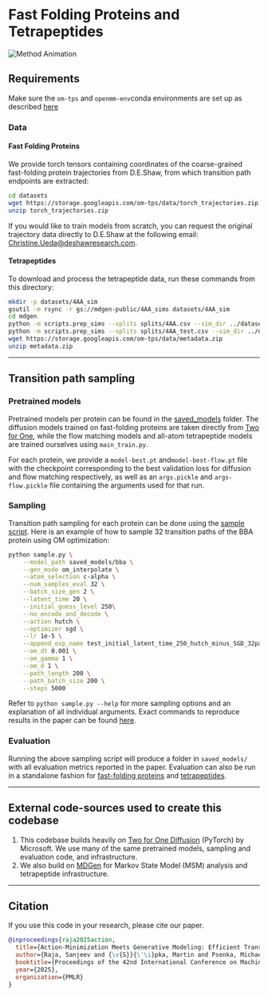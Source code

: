 # Fast Folding Proteins and Tetrapeptides

![Method Animation](assets/om_animation_protein.gif)

## Requirements
Make sure the ```om-tps``` and ```openmm-env```conda environments are set up as described [here](../README.md)

### Data
#### Fast Folding Proteins
We provide torch tensors containing coordinates of the coarse-grained fast-folding protein trajectories from D.E.Shaw, from which transition path endpoints are extracted:
```bash
cd datasets
wget https://storage.googleapis.com/om-tps/data/torch_trajectories.zip
unzip torch_trajectories.zip
```

If you would like to train models from scratch, you can request the original trajectory data directly to D.E.Shaw at the following email: Christine.Ueda@deshawresearch.com.

#### Tetrapeptides
To download and process the tetrapeptide data, run these commands from this directory:
```bash
mkdir -p datasets/4AA_sim
gsutil -m rsync -r gs://mdgen-public/4AA_sims datasets/4AA_sim
cd mdgen
python -m scripts.prep_sims --splits splits/4AA.csv --sim_dir ../datasets/4AA_sim --outdir ../datasets/4AA_sim --num_workers [N] --suffix _i100 --stride 100
python -m scripts.prep_sims --splits splits/4AA_test.csv --sim_dir ../datasets/4AA_sim --outdir ../datasets/4AA_sim --num_workers [N]
wget https://storage.googleapis.com/om-tps/data/metadata.zip
unzip metadata.zip
```
***

## Transition path sampling
### Pretrained models 
Pretrained models per protein can be found in the [saved_models](./saved_models/) folder. The diffusion models trained on fast-folding proteins are taken directly from [Two for One](https://github.com/microsoft/two-for-one-diffusion), while the flow matching models and all-atom tetrapeptide models are trained ourselves using ```main_train.py```.


For each protein, we provide a ```model-best.pt``` and```model-best-flow.pt``` file with the checkpoint corresponding to the best validation loss for diffusion and flow matching respectively, as well as an ```args.pickle``` and ```args-flow.pickle``` file containing the arguments used for that run.

### Sampling
Transition path sampling for each protein can be done using the [sample script](./sample.py). Here is an example of how to sample 32 transition paths of the BBA protein using OM optimization:

```bash
python sample.py \
    --model_path saved_models/bba \
    --gen_mode om_interpolate \
    --atom_selection c-alpha \
    --num_samples_eval 32 \
    --batch_size_gen 2 \
    --latent_time 20 \
    --initial_guess_level 250\
    --no_encode_and_decode \
    --action hutch \
    --optimizer sgd \
    --lr 1e-5 \
    --append_exp_name test_initial_latent_time_250_hutch_minus_SGD_32paths_physical_params_FINAL \
    --om_dt 0.001 \
    --om_gamma 1 \
    --om_d 1 \
    --path_length 200 \
    --path_batch_size 200 \
    --steps 5000
```

Refer to ```python sample.py --help``` for more sampling options and an explanation of all individual arguments. Exact commands to reproduce results in the paper can be found [here](./evaluate/sampling_commands.md).

### Evaluation
Running the above sampling script will produce a folder in ```saved_models/``` with all evaluation metrics reported in the paper. Evaluation can also be run in a standalone fashion for [fast-folding proteins](./evaluate/evaluate_fastfolders.py) and [tetrapeptides](./evaluate/evaluate_tetrapeptides.py).

***

## External code-sources used to create this codebase
1. This codebase builds heavily on [Two for One Diffusion](https://github.com/microsoft/two-for-one-diffusion) (PyTorch) by Microsoft. We use many of the same pretrained models, sampling and evaluation code, and infrastructure. 
2. We also build on [MDGen](https://github.com/bjing2016/mdgen) for Markov State Model (MSM) analysis and tetrapeptide infrastructure.

***
## Citation
If you use this code in your research, please cite our paper.

```bibtex
@inproceedings{raja2025action,
  title={Action-Minimization Meets Generative Modeling: Efficient Transition Path Sampling with the Onsager-Machlup Functional},
  author={Raja, Sanjeev and {\v{S}}{\'\i}pka, Martin and Psenka, Michael and Kreiman, Tobias and Pavelka, Michal and Krishnapriyan, Aditi S},
  booktitle={Proceedings of the 42nd International Conference on Machine Learning (ICML)},
  year={2025},
  organization={PMLR}
}